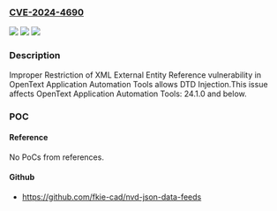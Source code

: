 ### [CVE-2024-4690](https://cve.mitre.org/cgi-bin/cvename.cgi?name=CVE-2024-4690)
![](https://img.shields.io/static/v1?label=Product&message=OpenText%20Application%20Automation%20Tools&color=blue)
![](https://img.shields.io/static/v1?label=Version&message=%3D%2024.1.0%20and%20below%20&color=brighgreen)
![](https://img.shields.io/static/v1?label=Vulnerability&message=CWE-611%20Improper%20Restriction%20of%20XML%20External%20Entity%20Reference&color=brighgreen)

### Description

Improper Restriction of XML External Entity Reference vulnerability in OpenText Application Automation Tools allows DTD Injection.This issue affects OpenText Application Automation Tools: 24.1.0 and below.

### POC

#### Reference
No PoCs from references.

#### Github
- https://github.com/fkie-cad/nvd-json-data-feeds

